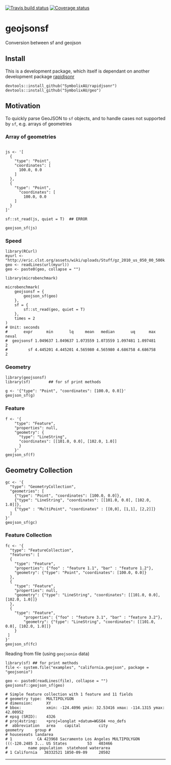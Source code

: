 
[![Travis build status](https://travis-ci.org/SymbolixAU/geojsonsf.svg?branch=master)](https://travis-ci.org/SymbolixAU/geojsonsf)
[![Coverage status](https://codecov.io/gh/SymbolixAU/geojsonsf/branch/master/graph/badge.svg)](https://codecov.io/github/SymbolixAU/geojsonsf?branch=master)

# geojsonsf
Conversion between sf and geojson


## Install

This is a development package, which itself is dependant on another development package [rapidjsonr](https://github.com/SymbolixAU/rapidjsonr)

```
devtools::install_github("SymbolixAU/rapidjsonr")
devtools::install_github("SymbolixAU/geo")
```

## Motivation

To quickly parse GeoJSON to `sf` objects, and to handle cases not supported by `sf`, e.g. arrays of geometries

### Array of geometries

```{r}

js <- '[
  {
    "type": "Point",
    "coordinates": [
      100.0, 0.0
    ]
  },
  {
    "type": "Point",
      "coordinates": [
        100.0, 0.0
    ]
  }
]'

sf::st_read(js, quiet = T)  ## ERROR

geojson_sf(js)

```

### Speed

```
library(RCurl)
myurl <- "http://eric.clst.org/assets/wiki/uploads/Stuff/gz_2010_us_050_00_500k.json"
geo <- readLines(url(myurl))
geo <- paste0(geo, collapse = "")

library(microbenchmark)

microbenchmark(
	geojsonsf = {
		geojson_sf(geo)
	},
	sf = {
		sf::st_read(geo, quiet = T)
	},
	times = 2
)
# Unit: seconds
#       expr      min       lq     mean   median       uq      max neval
#  geojsonsf 1.049637 1.049637 1.073559 1.073559 1.097481 1.097481     2
#         sf 4.445201 4.445201 4.565980 4.565980 4.686758 4.686758     2
```



### Geometry
```{r}
library(geojsonsf)
library(sf)        ## for sf print methods

g <- '{"type": "Point", "coordinates": [100.0, 0.0]}'
geojson_sf(g)
```

### Feature
```{r}
f <- '{
	"type": "Feature",
	"properties": null,
	"geometry": {
	  "type": "LineString", 
	  "coordinates": [[101.0, 0.0], [102.0, 1.0]]
	  }
	}'
geojson_sf(f)
```


## Geometry Collection

```{r}
gc <- '{
  "type": "GeometryCollection",
  "geometries": [
    {"type": "Point", "coordinates": [100.0, 0.0]},
    {"type": "LineString", "coordinates": [[101.0, 0.0], [102.0, 1.0]]},
    {"type" : "MultiPoint", "coordinates" : [[0,0], [1,1], [2,2]]}
  ]
}'
geojson_sf(gc)
```

### Feature Collection

```{r}
fc <- '{
  "type": "FeatureCollection",
  "features": [
  {
    "type": "Feature",
    "properties": {"foo" : "feature 1.1", "bar" : "feature 1.2"},
    "geometry": {"type": "Point", "coordinates": [100.0, 0.0]}
  },
  {
    "type": "Feature",
    "properties": null,
    "geometry": {"type": "LineString", "coordinates": [[101.0, 0.0], [102.0, 1.0]]}
  },
  {
    "type": "Feature",
	    "properties": {"foo" : "feature 3.1", "bar" : "feature 3.2"},
	    "geometry": {"type": "LineString", "coordinates": [[101.0, 0.0], [102.0, 1.0]]}
	}
 ]
}'
geojson_sf(fc)
```

Reading from file (using `geojsonio` data)

```
library(sf) ## for print methods
file <- system.file("examples", "california.geojson", package = "geojsonio")

geo <- paste0(readLines(file), collapse = "")
geojsonsf::geojson_sf(geo)

# Simple feature collection with 1 feature and 11 fields
# geometry type:  MULTIPOLYGON
# dimension:      XY
# bbox:           xmin: -124.4096 ymin: 32.53416 xmax: -114.1315 ymax: 42.00952
# epsg (SRID):    4326
# proj4string:    +proj=longlat +datum=WGS84 +no_defs
#  abbreviation   area    capital        city                       geometry     group # 
# houseseats landarea
# 1           CA 423968 Sacramento Los Angeles MULTIPOLYGON (((-120.2485 3... US States         53   403466
#         name population  statehood waterarea
# 1 California   38332521 1850-09-09     20502

```

---



